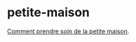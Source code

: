 <LINK rel=STYLESHEET href="cr.css" type="text/css">

# petite-maison

[Comment prendre soin de la petite maison](https://mourgues-pratlong.github.io/petite-maison/premier-jet).
